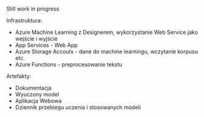 Still work in progress

Infrastruktura:
* Azure Machine Learning z Designerem, wykorzystanie Web Service jako wejście i wyjście
* App Services - Web App
* Azure Storage Accouts - dane do machine learningu, wczytanie korpusu etc.
* Azure Functions - preprocesowanie tekstu

Artefakty:
* Dokumentacja
* Wyuczony model
* Aplikacja Webowa
* Dziennik przebiegu uczenia i stosowanych modeli
